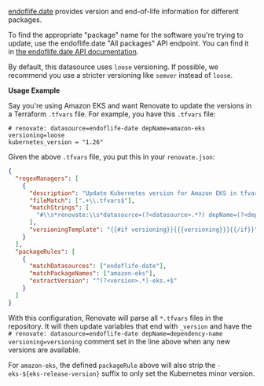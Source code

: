 [endoflife.date](https://endoflife.date) provides version and end-of-life information for different packages.

To find the appropriate "package" name for the software you're trying to update, use the endoflife.date "All packages" API endpoint.
You can find it in [the endoflife.date API documentation](https://endoflife.date/docs/api).

By default, this datasource uses `loose` versioning.
If possible, we recommend you use a stricter versioning like `semver` instead of `loose`.

**Usage Example**

Say you're using Amazon EKS and want Renovate to update the versions in a Terraform `.tfvars` file.
For example, you have this `.tfvars` file:

```hcl
# renovate: datasource=endoflife-date depName=amazon-eks versioning=loose
kubernetes_version = "1.26"
```

Given the above `.tfvars` file, you put this in your `renovate.json`:

```json
{
  "regexManagers": [
    {
      "description": "Update Kubernetes version for Amazon EKS in tfvars files",
      "fileMatch": [".+\\.tfvars$"],
      "matchStrings": [
        "#\\s*renovate:\\s*datasource=(?<datasource>.*?) depName=(?<depName>.*?)( versioning=(?<versioning>.*?))?\\s.*?_version\\s*=\\s*\"(?<currentValue>.*)\""
      ],
      "versioningTemplate": "{{#if versioning}}{{{versioning}}}{{/if}}"
    }
  ],
  "packageRules": [
    {
      "matchDatasources": ["endoflife-date"],
      "matchPackageNames": ["amazon-eks"],
      "extractVersion": "^(?<version>.*)-eks.+$"
    }
  ]
}
```

With this configuration, Renovate will parse all `*.tfvars` files in the repository.
It will then update variables that end with `_version` and have the `# renovate: datasource=endoflife-date depName=dependency-name versioning=versioning` comment set in the line above when any new versions are available.

For `amazon-eks`, the defined `packageRule` above will also strip the `-eks-${eks-release-version}` suffix to only set the Kubernetes minor version.
